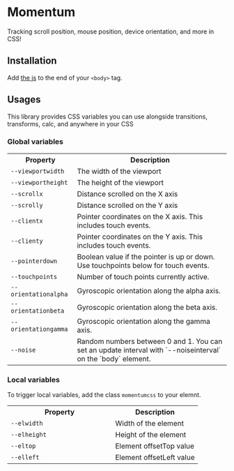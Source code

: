 # Momentum

Tracking scroll position, mouse position, device orientation, and more in CSS!

## Installation

Add [the js](https://raw.githubusercontent.com/scottkellum/momentum-css/master/momentum-css.js) to the end of your `<body>` tag.

## Usages

This library provides CSS variables you can use alongside transitions, transforms, calc, and anywhere in your CSS

### Global variables

<table>
<tr><th>Property<th>Description
<tr><td><code>--viewportwidth</code><td>The width of the viewport
<tr><td><code>--viewportheight</code><td>The height of the viewport
<tr><td><code>--scrollx</code><td>Distance scrolled on the X axis
<tr><td><code>--scrolly</code><td>Distance scrolled on the Y axis
<tr><td><code>--clientx</code><td>Pointer coordinates on the X axis. This includes touch events.
<tr><td><code>--clienty</code><td>Pointer coordinates on the Y axis. This includes touch events.
<tr><td><code>--pointerdown</code><td>Boolean value if the pointer is up or down. Use touchpoints below for touch events.
<tr><td><code>--touchpoints</code><td>Number of touch points currently active.
<tr><td><code>--orientationalpha</code><td>Gyroscopic orientation along the alpha axis.
<tr><td><code>--orientationbeta</code><td>Gyroscopic orientation along the beta axis.
<tr><td><code>--orientationgamma</code><td>Gyroscopic orientation along the gamma axis.
<tr><td><code>--noise</code><td>Random numbers between 0 and 1. You can set an update interval with `--noiseinterval` on the `body` element.
</table>

### Local variables

To trigger local variables, add the class `momentumcss` to your elemnt.

<table>
<tr><th style="width:14em">Property<th>Description
<tr><td><code>--elwidth</code><td>Width of the element
<tr><td><code>--elheight</code><td>Height of the element
<tr><td><code>--eltop</code><td>Element offsetTop value
<tr><td><code>--elleft</code><td>Element offsetLeft value
</table>